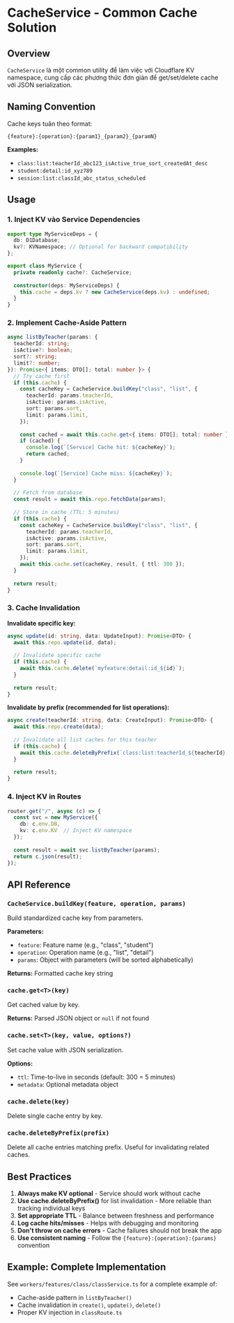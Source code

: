 # CacheService - Common Cache Solution

## Overview

`CacheService` là một common utility để làm việc với Cloudflare KV namespace, cung cấp các phương thức đơn giản để get/set/delete cache với JSON serialization.

## Naming Convention

Cache keys tuân theo format:
```
{feature}:{operation}:{param1}_{param2}_{paramN}
```

**Examples:**
- `class:list:teacherId_abc123_isActive_true_sort_createdAt_desc`
- `student:detail:id_xyz789`
- `session:list:classId_abc_status_scheduled`

## Usage

### 1. Inject KV vào Service Dependencies

```typescript
export type MyServiceDeps = { 
  db: D1Database;
  kv?: KVNamespace; // Optional for backward compatibility
};

export class MyService {
  private readonly cache?: CacheService;
  
  constructor(deps: MyServiceDeps) {
    this.cache = deps.kv ? new CacheService(deps.kv) : undefined;
  }
}
```

### 2. Implement Cache-Aside Pattern

```typescript
async listByTeacher(params: {
  teacherId: string;
  isActive?: boolean;
  sort?: string;
  limit?: number;
}): Promise<{ items: DTO[]; total: number }> {
  // Try cache first
  if (this.cache) {
    const cacheKey = CacheService.buildKey("class", "list", {
      teacherId: params.teacherId,
      isActive: params.isActive,
      sort: params.sort,
      limit: params.limit,
    });
    
    const cached = await this.cache.get<{ items: DTO[]; total: number }>(cacheKey);
    if (cached) {
      console.log(`[Service] Cache hit: ${cacheKey}`);
      return cached;
    }
    
    console.log(`[Service] Cache miss: ${cacheKey}`);
  }
  
  // Fetch from database
  const result = await this.repo.fetchData(params);
  
  // Store in cache (TTL: 5 minutes)
  if (this.cache) {
    const cacheKey = CacheService.buildKey("class", "list", {
      teacherId: params.teacherId,
      isActive: params.isActive,
      sort: params.sort,
      limit: params.limit,
    });
    await this.cache.set(cacheKey, result, { ttl: 300 });
  }
  
  return result;
}
```

### 3. Cache Invalidation

**Invalidate specific key:**
```typescript
async update(id: string, data: UpdateInput): Promise<DTO> {
  await this.repo.update(id, data);
  
  // Invalidate specific cache
  if (this.cache) {
    await this.cache.delete(`myfeature:detail:id_${id}`);
  }
  
  return result;
}
```

**Invalidate by prefix (recommended for list operations):**
```typescript
async create(teacherId: string, data: CreateInput): Promise<DTO> {
  await this.repo.create(data);
  
  // Invalidate all list caches for this teacher
  if (this.cache) {
    await this.cache.deleteByPrefix(`class:list:teacherId_${teacherId}`);
  }
  
  return result;
}
```

### 4. Inject KV in Routes

```typescript
router.get("/", async (c) => {
  const svc = new MyService({ 
    db: c.env.DB, 
    kv: c.env.KV  // Inject KV namespace
  });
  
  const result = await svc.listByTeacher(params);
  return c.json(result);
});
```

## API Reference

### `CacheService.buildKey(feature, operation, params)`
Build standardized cache key from parameters.

**Parameters:**
- `feature`: Feature name (e.g., "class", "student")
- `operation`: Operation name (e.g., "list", "detail")
- `params`: Object with parameters (will be sorted alphabetically)

**Returns:** Formatted cache key string

### `cache.get<T>(key)`
Get cached value by key.

**Returns:** Parsed JSON object or `null` if not found

### `cache.set<T>(key, value, options?)`
Set cache value with JSON serialization.

**Options:**
- `ttl`: Time-to-live in seconds (default: 300 = 5 minutes)
- `metadata`: Optional metadata object

### `cache.delete(key)`
Delete single cache entry by key.

### `cache.deleteByPrefix(prefix)`
Delete all cache entries matching prefix. Useful for invalidating related caches.

## Best Practices

1. **Always make KV optional** - Service should work without cache
2. **Use cache.deleteByPrefix()** for list invalidation - More reliable than tracking individual keys
3. **Set appropriate TTL** - Balance between freshness and performance
4. **Log cache hits/misses** - Helps with debugging and monitoring
5. **Don't throw on cache errors** - Cache failures should not break the app
6. **Use consistent naming** - Follow the `{feature}:{operation}:{params}` convention

## Example: Complete Implementation

See `workers/features/class/classService.ts` for a complete example of:
- Cache-aside pattern in `listByTeacher()`
- Cache invalidation in `create()`, `update()`, `delete()`
- Proper KV injection in `classRoute.ts`
